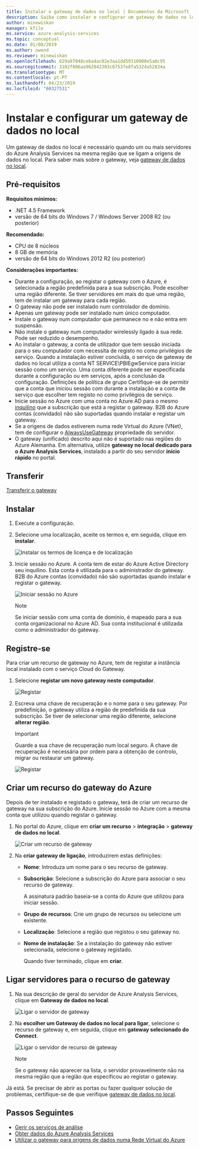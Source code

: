 ```yaml
---
title: Instalar o gateway de dados no local | Documentos da Microsoft
description: Saiba como instalar e configurar um gateway de dados no local.
author: minewiskan
manager: kfile
ms.service: azure-analysis-services
ms.topic: conceptual
ms.date: 01/08/2019
ms.author: owend
ms.reviewer: minewiskan
ms.openlocfilehash: 629a97048ceba4ac02e3aa1dd59310980e5a0c95
ms.sourcegitcommit: 3102f886aa962842303c8753fe8fa5324a52834a
ms.translationtype: MT
ms.contentlocale: pt-PT
ms.lasthandoff: 04/23/2019
ms.locfileid: "60327531"
---
```

# <a name="install-and-configure-an-on-premises-data-gateway"></a>Instalar e configurar um gateway de dados no local

Um gateway de dados no local é necessário quando um ou mais servidores do Azure Analysis Services na mesma região que se ligam a origens de dados no local. Para saber mais sobre o gateway, veja [gateway de dados no local](analysis-services-gateway.md).

## <a name="prerequisites"></a>Pré-requisitos

**Requisitos mínimos:**

* .NET 4.5 Framework
* versão de 64 bits do Windows 7 / Windows Server 2008 R2 (ou posterior)

**Recomendado:**

* CPU de 8 núcleos
* 8 GB de memória
* versão de 64 bits do Windows 2012 R2 (ou posterior)

**Considerações importantes:**

* Durante a configuração, ao registar o gateway com o Azure, é selecionada a região predefinida para a sua subscrição. Pode escolher uma região diferente. Se tiver servidores em mais do que uma região, tem de instalar um gateway para cada região. 
* O gateway não pode ser instalado num controlador de domínio.
* Apenas um gateway pode ser instalado num único computador.
* Instale o gateway num computador que permanece no e não entra em suspensão.
* Não instale o gateway num computador wirelessly ligado à sua rede. Pode ser reduzido o desempenho.
* Ao instalar o gateway, a conta de utilizador que tem sessão iniciada para o seu computador com necessita de registo no como privilégios de serviço. Quando a instalação estiver concluída, o serviço de gateway de dados no local utiliza a conta NT SERVICE\PBIEgwService para iniciar sessão como um serviço. Uma conta diferente pode ser especificada durante a configuração ou em serviços, após a conclusão da configuração. Definições de política de grupo Certifique-se de permitir que a conta que iniciou sessão com durante a instalação e a conta de serviço que escolher tem registo no como privilégios de serviço.
* Inicie sessão no Azure com uma conta no Azure AD para o mesmo [inquilino](/previous-versions/azure/azure-services/jj573650(v=azure.100)#BKMK_WhatIsAnAzureADTenant) que a subscrição que está a registar o gateway. B2B do Azure contas (convidado) não são suportadas quando instalar e registar um gateway.
* Se a origens de dados estiverem numa rede Virtual do Azure (VNet), tem de configurar o [AlwaysUseGateway](analysis-services-vnet-gateway.md) propriedade do servidor.
* O gateway (unificado) descrito aqui não é suportado nas regiões do Azure Alemanha. Em alternativa, utilize **gateway no local dedicado para o Azure Analysis Services**, instalado a partir do seu servidor **início rápido** no portal. 


## <a name="download"></a>Transferir

 [Transferir o gateway](https://aka.ms/azureasgateway)

## <a name="install"></a>Instalar

1. Execute a configuração.

2. Selecione uma localização, aceite os termos e, em seguida, clique em **instalar**.

   ![Instalar os termos de licença e de localização](media/analysis-services-gateway-install/aas-gateway-installer-accept.png)

3. Inicie sessão no Azure. A conta tem de estar do Azure Active Directory seu inquilino. Esta conta é utilizada para o administrador do gateway. B2B do Azure contas (convidado) não são suportadas quando instalar e registar o gateway.

   ![Iniciar sessão no Azure](media/analysis-services-gateway-install/aas-gateway-installer-account.png)

   > [!NOTE]
   > Se iniciar sessão com uma conta de domínio, é mapeado para a sua conta organizacional no Azure AD. Sua conta institucional é utilizada como o administrador do gateway.

## <a name="register"></a>Registre-se

Para criar um recurso de gateway no Azure, tem de registar a instância local instalado com o serviço Cloud do Gateway. 

1.  Selecione **registar um novo gateway neste computador**.

    ![Registar](media/analysis-services-gateway-install/aas-gateway-register-new.png)

2. Escreva uma chave de recuperação e o nome para o seu gateway. Por predefinição, o gateway utiliza a região de predefinida da sua subscrição. Se tiver de selecionar uma região diferente, selecione **alterar região**.

    > [!IMPORTANT]
    > Guarde a sua chave de recuperação num local seguro. A chave de recuperação é necessária por ordem para a obtenção de controlo, migrar ou restaurar um gateway. 

   ![Registar](media/analysis-services-gateway-install/aas-gateway-register-name.png)


## <a name="create-resource"></a>Criar um recurso do gateway do Azure

Depois de ter instalado e registado o gateway, terá de criar um recurso de gateway na sua subscrição do Azure. Inicie sessão no Azure com a mesma conta que utilizou quando registar o gateway.

1. No portal do Azure, clique em **criar um recurso** > **integração** > **gateway de dados no local**.

   ![Criar um recurso de gateway](media/analysis-services-gateway-install/aas-gateway-new-azure-resource.png)

2. Na **criar gateway de ligação**, introduzirem estas definições:

   * **Nome**: Introduza um nome para o seu recurso de gateway. 

   * **Subscrição**: Selecione a subscrição do Azure para associar o seu recurso de gateway. 
   
     A assinatura padrão baseia-se a conta do Azure que utilizou para iniciar sessão.

   * **Grupo de recursos**: Crie um grupo de recursos ou selecione um existente.

   * **Localização**: Selecione a região que registou o seu gateway no.

   * **Nome de instalação**: Se a instalação do gateway não estiver selecionada, selecione o gateway registado. 

     Quando tiver terminado, clique em **criar**.

## <a name="connect-servers"></a>Ligar servidores para o recurso de gateway

1. Na sua descrição de geral do servidor de Azure Analysis Services, clique em **Gateway de dados no local**.

   ![Ligar o servidor de gateway](media/analysis-services-gateway-install/aas-gateway-connect-server.png)

2. Na **escolher um Gateway de dados no local para ligar**, selecione o recurso de gateway e, em seguida, clique em **gateway selecionado do Connect**.

   ![Ligar o servidor de recurso de gateway](media/analysis-services-gateway-install/aas-gateway-connect-resource.png)

    > [!NOTE]
    > Se o gateway não aparecer na lista, o servidor provavelmente não na mesma região que a região que especificou ao registar o gateway. 

Já está. Se precisar de abrir as portas ou fazer qualquer solução de problemas, certifique-se de que verifique [gateway de dados no local](analysis-services-gateway.md).

## <a name="next-steps"></a>Passos Seguintes

* [Gerir os serviços de análise](analysis-services-manage.md)   
* [Obter dados do Azure Analysis Services](analysis-services-connect.md)   
* [Utilizar o gateway para origens de dados numa Rede Virtual do Azure](analysis-services-vnet-gateway.md)
